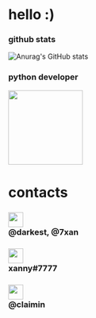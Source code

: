 # hello :)

### github stats
![Anurag's GitHub stats](https://github-readme-stats.vercel.app/api?username=okxan&show_icons=true&theme=dracula)

### python developer
<img src="https://i.imgur.com/Uz8A9gH.png" width="150">

# contacts
### <img src="https://i.imgur.com/ySFh4zD.png" width="30">  <br>@darkest, @7xan
### <img src="https://i.imgur.com/pztfi19.png" width="30">  <br>xanny#7777
### <img src="https://i.imgur.com/PzNGn1b.png" width="30">  <br>@claimin
